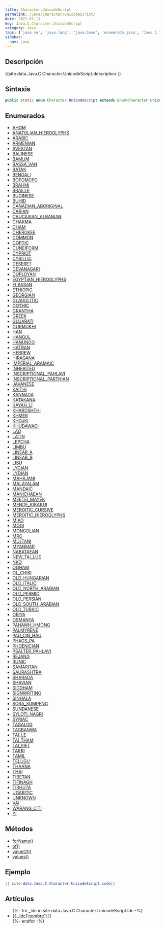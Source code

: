 ```yaml
---
title: Character.UnicodeScript
permalink: /Java/Character/UnicodeScript/
date: 2021-01-11
key: Java.C.Character.UnicodeScript
category: Java
tags: ['java se', 'java.lang', 'java.base', 'enumerado java', 'Java 1.7']
sidebar: 
  nav: java
---
```


## Descripción
{{site.data.Java.C.Character.UnicodeScript.description }}

## Sintaxis
~~~java
public static enum Character.UnicodeScript extends Enum<Character.UnicodeScript>
~~~

## Enumerados
* [AHOM](/Java/Character/UnicodeScript/AHOM)
* [ANATOLIAN_HIEROGLYPHS](/Java/Character/UnicodeScript/ANATOLIAN_HIEROGLYPHS)
* [ARABIC](/Java/Character/UnicodeScript/ARABIC)
* [ARMENIAN](/Java/Character/UnicodeScript/ARMENIAN)
* [AVESTAN](/Java/Character/UnicodeScript/AVESTAN)
* [BALINESE](/Java/Character/UnicodeScript/BALINESE)
* [BAMUM](/Java/Character/UnicodeScript/BAMUM)
* [BASSA_VAH](/Java/Character/UnicodeScript/BASSA_VAH)
* [BATAK](/Java/Character/UnicodeScript/BATAK)
* [BENGALI](/Java/Character/UnicodeScript/BENGALI)
* [BOPOMOFO](/Java/Character/UnicodeScript/BOPOMOFO)
* [BRAHMI](/Java/Character/UnicodeScript/BRAHMI)
* [BRAILLE](/Java/Character/UnicodeScript/BRAILLE)
* [BUGINESE](/Java/Character/UnicodeScript/BUGINESE)
* [BUHID](/Java/Character/UnicodeScript/BUHID)
* [CANADIAN_ABORIGINAL](/Java/Character/UnicodeScript/CANADIAN_ABORIGINAL)
* [CARIAN](/Java/Character/UnicodeScript/CARIAN)
* [CAUCASIAN_ALBANIAN](/Java/Character/UnicodeScript/CAUCASIAN_ALBANIAN)
* [CHAKMA](/Java/Character/UnicodeScript/CHAKMA)
* [CHAM](/Java/Character/UnicodeScript/CHAM)
* [CHEROKEE](/Java/Character/UnicodeScript/CHEROKEE)
* [COMMON](/Java/Character/UnicodeScript/COMMON)
* [COPTIC](/Java/Character/UnicodeScript/COPTIC)
* [CUNEIFORM](/Java/Character/UnicodeScript/CUNEIFORM)
* [CYPRIOT](/Java/Character/UnicodeScript/CYPRIOT)
* [CYRILLIC](/Java/Character/UnicodeScript/CYRILLIC)
* [DESERET](/Java/Character/UnicodeScript/DESERET)
* [DEVANAGARI](/Java/Character/UnicodeScript/DEVANAGARI)
* [DUPLOYAN](/Java/Character/UnicodeScript/DUPLOYAN)
* [EGYPTIAN_HIEROGLYPHS](/Java/Character/UnicodeScript/EGYPTIAN_HIEROGLYPHS)
* [ELBASAN](/Java/Character/UnicodeScript/ELBASAN)
* [ETHIOPIC](/Java/Character/UnicodeScript/ETHIOPIC)
* [GEORGIAN](/Java/Character/UnicodeScript/GEORGIAN)
* [GLAGOLITIC](/Java/Character/UnicodeScript/GLAGOLITIC)
* [GOTHIC](/Java/Character/UnicodeScript/GOTHIC)
* [GRANTHA](/Java/Character/UnicodeScript/GRANTHA)
* [GREEK](/Java/Character/UnicodeScript/GREEK)
* [GUJARATI](/Java/Character/UnicodeScript/GUJARATI)
* [GURMUKHI](/Java/Character/UnicodeScript/GURMUKHI)
* [HAN](/Java/Character/UnicodeScript/HAN)
* [HANGUL](/Java/Character/UnicodeScript/HANGUL)
* [HANUNOO](/Java/Character/UnicodeScript/HANUNOO)
* [HATRAN](/Java/Character/UnicodeScript/HATRAN)
* [HEBREW](/Java/Character/UnicodeScript/HEBREW)
* [HIRAGANA](/Java/Character/UnicodeScript/HIRAGANA)
* [IMPERIAL_ARAMAIC](/Java/Character/UnicodeScript/IMPERIAL_ARAMAIC)
* [INHERITED](/Java/Character/UnicodeScript/INHERITED)
* [INSCRIPTIONAL_PAHLAVI](/Java/Character/UnicodeScript/INSCRIPTIONAL_PAHLAVI)
* [INSCRIPTIONAL_PARTHIAN](/Java/Character/UnicodeScript/INSCRIPTIONAL_PARTHIAN)
* [JAVANESE](/Java/Character/UnicodeScript/JAVANESE)
* [KAITHI](/Java/Character/UnicodeScript/KAITHI)
* [KANNADA](/Java/Character/UnicodeScript/KANNADA)
* [KATAKANA](/Java/Character/UnicodeScript/KATAKANA)
* [KAYAH_LI](/Java/Character/UnicodeScript/KAYAH_LI)
* [KHAROSHTHI](/Java/Character/UnicodeScript/KHAROSHTHI)
* [KHMER](/Java/Character/UnicodeScript/KHMER)
* [KHOJKI](/Java/Character/UnicodeScript/KHOJKI)
* [KHUDAWADI](/Java/Character/UnicodeScript/KHUDAWADI)
* [LAO](/Java/Character/UnicodeScript/LAO)
* [LATIN](/Java/Character/UnicodeScript/LATIN)
* [LEPCHA](/Java/Character/UnicodeScript/LEPCHA)
* [LIMBU](/Java/Character/UnicodeScript/LIMBU)
* [LINEAR_A](/Java/Character/UnicodeScript/LINEAR_A)
* [LINEAR_B](/Java/Character/UnicodeScript/LINEAR_B)
* [LISU](/Java/Character/UnicodeScript/LISU)
* [LYCIAN](/Java/Character/UnicodeScript/LYCIAN)
* [LYDIAN](/Java/Character/UnicodeScript/LYDIAN)
* [MAHAJANI](/Java/Character/UnicodeScript/MAHAJANI)
* [MALAYALAM](/Java/Character/UnicodeScript/MALAYALAM)
* [MANDAIC](/Java/Character/UnicodeScript/MANDAIC)
* [MANICHAEAN](/Java/Character/UnicodeScript/MANICHAEAN)
* [MEETEI_MAYEK](/Java/Character/UnicodeScript/MEETEI_MAYEK)
* [MENDE_KIKAKUI](/Java/Character/UnicodeScript/MENDE_KIKAKUI)
* [MEROITIC_CURSIVE](/Java/Character/UnicodeScript/MEROITIC_CURSIVE)
* [MEROITIC_HIEROGLYPHS](/Java/Character/UnicodeScript/MEROITIC_HIEROGLYPHS)
* [MIAO](/Java/Character/UnicodeScript/MIAO)
* [MODI](/Java/Character/UnicodeScript/MODI)
* [MONGOLIAN](/Java/Character/UnicodeScript/MONGOLIAN)
* [MRO](/Java/Character/UnicodeScript/MRO)
* [MULTANI](/Java/Character/UnicodeScript/MULTANI)
* [MYANMAR](/Java/Character/UnicodeScript/MYANMAR)
* [NABATAEAN](/Java/Character/UnicodeScript/NABATAEAN)
* [NEW_TAI_LUE](/Java/Character/UnicodeScript/NEW_TAI_LUE)
* [NKO](/Java/Character/UnicodeScript/NKO)
* [OGHAM](/Java/Character/UnicodeScript/OGHAM)
* [OL_CHIKI](/Java/Character/UnicodeScript/OL_CHIKI)
* [OLD_HUNGARIAN](/Java/Character/UnicodeScript/OLD_HUNGARIAN)
* [OLD_ITALIC](/Java/Character/UnicodeScript/OLD_ITALIC)
* [OLD_NORTH_ARABIAN](/Java/Character/UnicodeScript/OLD_NORTH_ARABIAN)
* [OLD_PERMIC](/Java/Character/UnicodeScript/OLD_PERMIC)
* [OLD_PERSIAN](/Java/Character/UnicodeScript/OLD_PERSIAN)
* [OLD_SOUTH_ARABIAN](/Java/Character/UnicodeScript/OLD_SOUTH_ARABIAN)
* [OLD_TURKIC](/Java/Character/UnicodeScript/OLD_TURKIC)
* [ORIYA](/Java/Character/UnicodeScript/ORIYA)
* [OSMANYA](/Java/Character/UnicodeScript/OSMANYA)
* [PAHAWH_HMONG](/Java/Character/UnicodeScript/PAHAWH_HMONG)
* [PALMYRENE](/Java/Character/UnicodeScript/PALMYRENE)
* [PAU_CIN_HAU](/Java/Character/UnicodeScript/PAU_CIN_HAU)
* [PHAGS_PA](/Java/Character/UnicodeScript/PHAGS_PA)
* [PHOENICIAN](/Java/Character/UnicodeScript/PHOENICIAN)
* [PSALTER_PAHLAVI](/Java/Character/UnicodeScript/PSALTER_PAHLAVI)
* [REJANG](/Java/Character/UnicodeScript/REJANG)
* [RUNIC](/Java/Character/UnicodeScript/RUNIC)
* [SAMARITAN](/Java/Character/UnicodeScript/SAMARITAN)
* [SAURASHTRA](/Java/Character/UnicodeScript/SAURASHTRA)
* [SHARADA](/Java/Character/UnicodeScript/SHARADA)
* [SHAVIAN](/Java/Character/UnicodeScript/SHAVIAN)
* [SIDDHAM](/Java/Character/UnicodeScript/SIDDHAM)
* [SIGNWRITING](/Java/Character/UnicodeScript/SIGNWRITING)
* [SINHALA](/Java/Character/UnicodeScript/SINHALA)
* [SORA_SOMPENG](/Java/Character/UnicodeScript/SORA_SOMPENG)
* [SUNDANESE](/Java/Character/UnicodeScript/SUNDANESE)
* [SYLOTI_NAGRI](/Java/Character/UnicodeScript/SYLOTI_NAGRI)
* [SYRIAC](/Java/Character/UnicodeScript/SYRIAC)
* [TAGALOG](/Java/Character/UnicodeScript/TAGALOG)
* [TAGBANWA](/Java/Character/UnicodeScript/TAGBANWA)
* [TAI_LE](/Java/Character/UnicodeScript/TAI_LE)
* [TAI_THAM](/Java/Character/UnicodeScript/TAI_THAM)
* [TAI_VIET](/Java/Character/UnicodeScript/TAI_VIET)
* [TAKRI](/Java/Character/UnicodeScript/TAKRI)
* [TAMIL](/Java/Character/UnicodeScript/TAMIL)
* [TELUGU](/Java/Character/UnicodeScript/TELUGU)
* [THAANA](/Java/Character/UnicodeScript/THAANA)
* [THAI](/Java/Character/UnicodeScript/THAI)
* [TIBETAN](/Java/Character/UnicodeScript/TIBETAN)
* [TIFINAGH](/Java/Character/UnicodeScript/TIFINAGH)
* [TIRHUTA](/Java/Character/UnicodeScript/TIRHUTA)
* [UGARITIC](/Java/Character/UnicodeScript/UGARITIC)
* [UNKNOWN](/Java/Character/UnicodeScript/UNKNOWN)
* [VAI](/Java/Character/UnicodeScript/VAI)
* [WARANG_CITI](/Java/Character/UnicodeScript/WARANG_CITI)
* [YI](/Java/Character/UnicodeScript/YI)

## Métodos
* [forName()](/Java/Character/UnicodeScript/forName)
* [of()](/Java/Character/UnicodeScript/of)
* [valueOf()](/Java/Character/UnicodeScript/valueOf)
* [values()](/Java/Character/UnicodeScript/values)

## Ejemplo
~~~java
{{ site.data.Java.C.Character.UnicodeScript.code}}
~~~

## Artículos
<ul>
{%- for _ldc in site.data.Java.C.Character.UnicodeScript.ldc -%}
   <li>
       <a href="{{_ldc['url'] }}">{{ _ldc['nombre'] }}</a>
   </li>
{%- endfor -%}
</ul>
